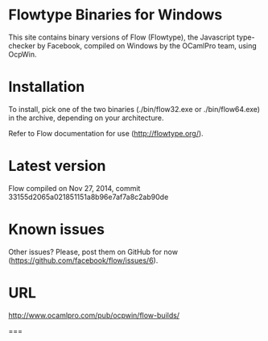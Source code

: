 # Flowtype Binaries for Windows

This site contains binary versions of Flow (Flowtype), the Javascript type-checker by Facebook, compiled on Windows by the OCamlPro team, using OcpWin.

# Installation

To install, pick one of the two binaries (./bin/flow32.exe or ./bin/flow64.exe) in the archive, depending on your architecture.
  
Refer to Flow documentation for use (http://flowtype.org/).

# Latest version

Flow compiled on Nov 27, 2014, commit 33155d2065a021851151a8b96e7af7a8c2ab90de

# Known issues

Other issues? Please, post them on GitHub for now (https://github.com/facebook/flow/issues/6).

# URL

http://www.ocamlpro.com/pub/ocpwin/flow-builds/

===
